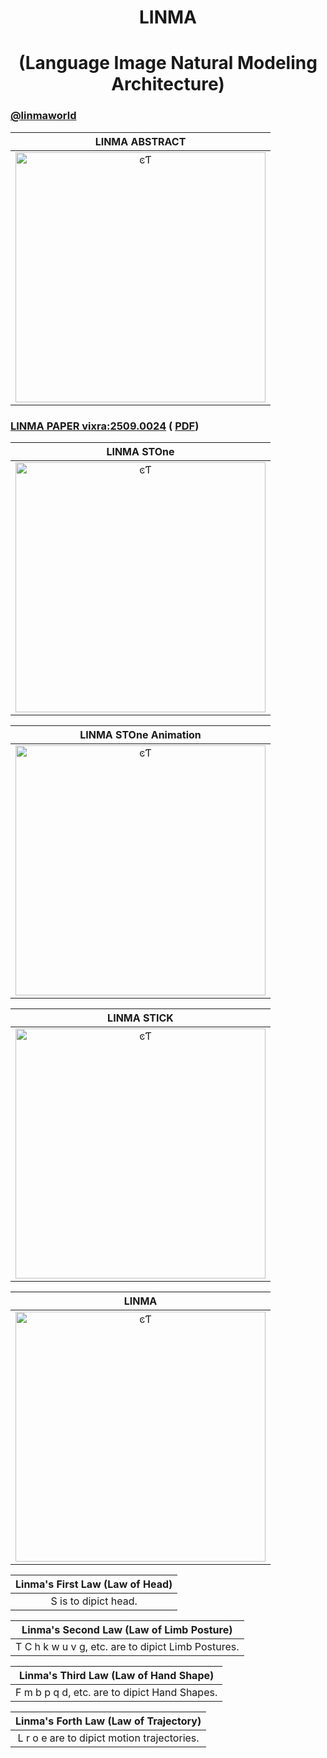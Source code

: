<div align="center">

# LINMA

# (Language Image Natural Modeling Architecture)
</div>

###   [@linmaworld](https://x.com/linmaworld)

| LINMA ABSTRACT |
|:---:|
| <img src="images/linma_abstract.jpg" width="400" alt="ͼƬ"> | 

###  [LINMA PAPER vixra:2509.0024](https://vixra.org/abs/2509.0024) (  [PDF](https://vixra.org/pdf/2509.0024v1.pdf))

| LINMA STOne |
|:---:|
| <img src="images/linma_STOne.jpg" width="400" alt="ͼƬ"> | 

| LINMA STOne Animation|
|:---:|
| <img src="images/linma_STOne1.gif" width="400" alt="ͼƬ"> | 

| LINMA STICK |
|:---:|
| <img src="images/linma_STICK.jpg" width="400" alt="ͼƬ"> | 

| LINMA |
|:---:|
| <img src="images/linma_cover.jpg" width="400" alt="ͼƬ"> | 

| Linma's First Law (Law of Head) |
|:---:|
| S is to dipict head. |

| Linma's Second Law (Law of Limb Posture) |
|:---:|
| T C h k w u v g, etc. are to dipict Limb Postures. |

| Linma's Third Law (Law of Hand Shape) |
|:---:|
| F m b p q d, etc. are to dipict Hand Shapes. |

| Linma's Forth Law (Law of Trajectory) |
|:---:|
| L r o e are to dipict motion trajectories. |
